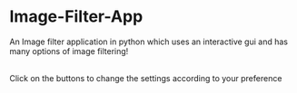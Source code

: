 # Image-Filter-App
An Image filter application in python which uses an interactive gui and has many options of image filtering!</br></br>

Click on the buttons to change the settings according to your preference
